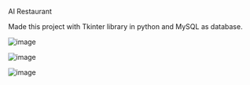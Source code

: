 AI Restaurant

Made this project with Tkinter library in python and MySQL as database.

![image](https://github.com/user-attachments/assets/a541dc66-5ae9-4e67-bfae-a8bc614367a8)

![image](https://github.com/user-attachments/assets/0bffc04a-b9eb-4ec3-a551-2d8c1e5172ad)

![image](https://github.com/user-attachments/assets/ccd33015-ea48-40cf-a9da-8c550a5ef501)



